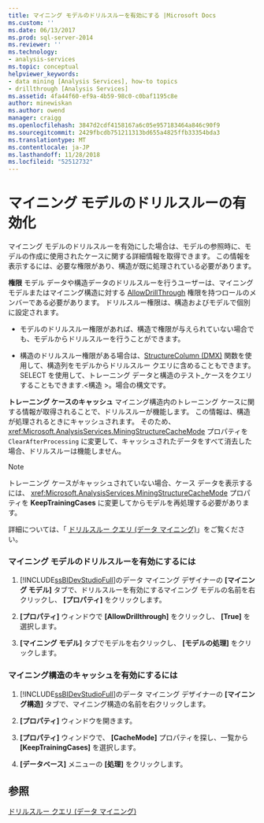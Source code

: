 ```yaml
---
title: マイニング モデルのドリルスルーを有効にする |Microsoft Docs
ms.custom: ''
ms.date: 06/13/2017
ms.prod: sql-server-2014
ms.reviewer: ''
ms.technology:
- analysis-services
ms.topic: conceptual
helpviewer_keywords:
- data mining [Analysis Services], how-to topics
- drillthrough [Analysis Services]
ms.assetid: 4fa44f60-ef9a-4b59-98c0-c0baf1195c8e
author: minewiskan
ms.author: owend
manager: craigg
ms.openlocfilehash: 3847d2cdf4158167a6c05e957183464a846c90f9
ms.sourcegitcommit: 2429fbcdb751211313bd655a4825ffb33354bda3
ms.translationtype: MT
ms.contentlocale: ja-JP
ms.lasthandoff: 11/28/2018
ms.locfileid: "52512732"
---
```

# <a name="enable-drillthrough-for-a-mining-model"></a>マイニング モデルのドリルスルーの有効化
  マイニング モデルのドリルスルーを有効にした場合は、モデルの参照時に、モデルの作成に使用されたケースに関する詳細情報を取得できます。 この情報を表示するには、必要な権限があり、構造が既に処理されている必要があります。  
  
 **権限** モデル データや構造データのドリルスルーを行うユーザーは、マイニング モデルまたはマイニング構造に対する [AllowDrillThrough](https://docs.microsoft.com/bi-reference/assl/properties/allowdrillthrough-element-assl) 権限を持つロールのメンバーである必要があります。 ドリルスルー権限は、構造およびモデルで個別に設定されます。  
  
-   モデルのドリルスルー権限があれば、構造で権限が与えられていない場合でも、モデルからドリルスルーを行うことができます。  
  
-   構造のドリルスルー権限がある場合は、[StructureColumn &#40;DMX&#41;](/sql/dmx/structurecolumn-dmx) 関数を使用して、構造列をモデルからドリルスルー クエリに含めることもできます。 SELECT を使用して、トレーニング データと構造のテスト_ケースをクエリすることもできます.\<構造 >。場合の構文です。  
  
 **トレーニング ケースのキャッシュ** マイニング構造内のトレーニング ケースに関する情報が取得されることで、ドリルスルーが機能します。 この情報は、構造が処理されるときにキャッシュされます。 そのため、<xref:Microsoft.AnalysisServices.MiningStructureCacheMode> プロパティを `ClearAfterProcessing` に変更して、キャッシュされたデータをすべて消去した場合、ドリルスルーは機能しません。  
  
> [!NOTE]  
>  トレーニング ケースがキャッシュされていない場合、ケース データを表示するには、 <xref:Microsoft.AnalysisServices.MiningStructureCacheMode> プロパティを **KeepTrainingCases** に変更してからモデルを再処理する必要があります。  
  
 詳細については、「 [ドリルスルー クエリ (データ マイニング)](drillthrough-queries-data-mining.md)」をご覧ください。  
  
### <a name="to-enable-drillthrough-on-a-mining-model"></a>マイニング モデルのドリルスルーを有効にするには  
  
1.  [!INCLUDE[ssBIDevStudioFull](../../includes/ssbidevstudiofull-md.md)]のデータ マイニング デザイナーの **[マイニング モデル]** タブで、ドリルスルーを有効にするマイニング モデルの名前を右クリックし、 **[プロパティ]** をクリックします。  
  
2.  **[プロパティ]** ウィンドウで **[AllowDrillthrough]** をクリックし、 **[True]** を選択します。  
  
3.  **[マイニング モデル]** タブでモデルを右クリックし、 **[モデルの処理]** をクリックします。  
  
### <a name="to-enable-caching-for-a-mining-structure"></a>マイニング構造のキャッシュを有効にするには  
  
1.  [!INCLUDE[ssBIDevStudioFull](../../includes/ssbidevstudiofull-md.md)]のデータ マイニング デザイナーの **[マイニング構造]** タブで、マイニング構造の名前を右クリックします。  
  
2.  **[プロパティ]** ウィンドウを開きます。  
  
3.  **[プロパティ]** ウィンドウで、 **[CacheMode]** プロパティを探し、一覧から **[KeepTrainingCases]** を選択します。  
  
4.  **[データベース]** メニューの **[処理]** をクリックします。  
  
## <a name="see-also"></a>参照  
 [ドリルスルー クエリ &#40;データ マイニング&#41;](drillthrough-queries-data-mining.md)  
  
  
